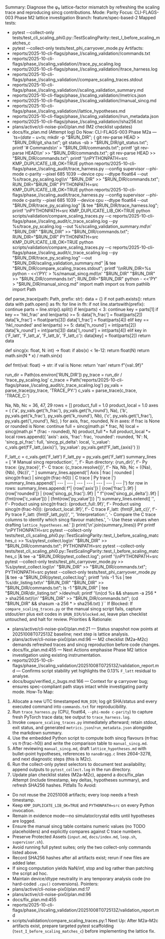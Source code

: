 Summary: Diagnose the φ₀ lattice-factor mismatch by refreshing the scaling trace and reproducing sincg contributions.
Mode: Parity
Focus: CLI-FLAGS-003 Phase M2 lattice investigation
Branch: feature/spec-based-2
Mapped tests:
- pytest --collect-only tests/test_cli_scaling_phi0.py::TestScalingParity::test_I_before_scaling_matches_c
- pytest --collect-only tests/test_phi_carryover_mode.py
Artifacts:
- reports/2025-10-cli-flags/phase_l/scaling_validation/<timestamp>/commands.txt
- reports/2025-10-cli-flags/phase_l/scaling_validation/<timestamp>/trace_py_scaling.log
- reports/2025-10-cli-flags/phase_l/scaling_validation/<timestamp>/trace_harness.log
- reports/2025-10-cli-flags/phase_l/scaling_validation/<timestamp>/compare_scaling_traces.stdout
- reports/2025-10-cli-flags/phase_l/scaling_validation/<timestamp>/scaling_validation_summary.md
- reports/2025-10-cli-flags/phase_l/scaling_validation/<timestamp>/metrics.json
- reports/2025-10-cli-flags/phase_l/scaling_validation/<timestamp>/manual_sincg.md
- reports/2025-10-cli-flags/phase_l/scaling_validation/<timestamp>/lattice_hypotheses.md
- reports/2025-10-cli-flags/phase_l/scaling_validation/<timestamp>/run_metadata.json
- reports/2025-10-cli-flags/phase_l/scaling_validation/<timestamp>/sha256.txt
- plans/active/cli-noise-pix0/plan.md (M2 checklist updates)
- docs/fix_plan.md (Attempt log)
Do Now: CLI-FLAGS-003 Phase M2a — `ts=$(date -u +%Y%m%dT%H%M%SZ); RUN_DIR=reports/2025-10-cli-flags/phase_l/scaling_validation/$ts; mkdir -p "$RUN_DIR"; {
  git rev-parse HEAD > "$RUN_DIR/git_sha.txt";
  git status -sb > "$RUN_DIR/git_status.txt";
  printf '# Commands\\n' > "$RUN_DIR/commands.txt";
  printf 'git rev-parse HEAD\\n' >> "$RUN_DIR/commands.txt";
  git rev-parse HEAD >> "$RUN_DIR/commands.txt";
  printf '\\nPYTHONPATH=src KMP_DUPLICATE_LIB_OK=TRUE python reports/2025-10-cli-flags/phase_l/scaling_audit/trace_harness.py --config supervisor --phi-mode c-parity --pixel 685 1039 --device cpu --dtype float64 --out %s/trace_py_scaling.log\\n' "$RUN_DIR" >> "$RUN_DIR/commands.txt";
  RUN_DIR="$RUN_DIR" PYTHONPATH=src KMP_DUPLICATE_LIB_OK=TRUE python reports/2025-10-cli-flags/phase_l/scaling_audit/trace_harness.py --config supervisor --phi-mode c-parity --pixel 685 1039 --device cpu --dtype float64 --out "$RUN_DIR/trace_py_scaling.log" |& tee "$RUN_DIR/trace_harness.log";
  printf '\\nPYTHONPATH=src KMP_DUPLICATE_LIB_OK=TRUE python scripts/validation/compare_scaling_traces.py --c reports/2025-10-cli-flags/phase_l/scaling_audit/c_trace_scaling.log --py %s/trace_py_scaling.log --out %s/scaling_validation_summary.md\\n' "$RUN_DIR" "$RUN_DIR" >> "$RUN_DIR/commands.txt";
  RUN_DIR="$RUN_DIR" PYTHONPATH=src KMP_DUPLICATE_LIB_OK=TRUE python scripts/validation/compare_scaling_traces.py --c reports/2025-10-cli-flags/phase_l/scaling_audit/c_trace_scaling.log --py "$RUN_DIR/trace_py_scaling.log" --out "$RUN_DIR/scaling_validation_summary.md" |& tee "$RUN_DIR/compare_scaling_traces.stdout";
  printf '\\nRUN_DIR=%s python - <<\'PY\' > %s/manual_sincg.md\\n' "$RUN_DIR" "$RUN_DIR" >> "$RUN_DIR/commands.txt";
  RUN_DIR="$RUN_DIR" python - <<'PY' > "$RUN_DIR/manual_sincg.md"
import math
import os
from pathlib import Path

def parse_trace(path: Path, prefix: str):
    data = {}
    if not path.exists():
        return data
    with path.open() as fh:
        for line in fh:
            if not line.startswith(prefix):
                continue
            parts = line.strip().split()
            if len(parts) < 3:
                continue
            key = parts[1]
            if key == 'hkl_frac' and len(parts) >= 5:
                data['h_frac'] = float(parts[2])
                data['k_frac'] = float(parts[3])
                data['l_frac'] = float(parts[4])
            elif key == 'hkl_rounded' and len(parts) >= 5:
                data['h_round'] = int(parts[2])
                data['k_round'] = int(parts[3])
                data['l_round'] = int(parts[4])
            elif key in {'F_latt', 'F_latt_a', 'F_latt_b', 'F_latt_c'}:
                data[key] = float(parts[2])
    return data

def sincg(x: float, N: int) -> float:
    if abs(x) < 1e-12:
        return float(N)
    return math.sin(N * x) / math.sin(x)

def fmt(val: float) -> str:
    if val is None:
        return 'nan'
    return f"{val:.9f}"

run_dir = Path(os.environ['RUN_DIR'])
py_trace = run_dir / 'trace_py_scaling.log'
c_trace = Path('reports/2025-10-cli-flags/phase_l/scaling_audit/c_trace_scaling.log')
py_vals = parse_trace(py_trace, 'TRACE_PY:')
c_vals = parse_trace(c_trace, 'TRACE_C:')

Na, Nb, Nc = 36, 47, 29
rows = []
product_full = 1.0
product_local = 1.0
axes = (
    ('a', py_vals.get('h_frac'), py_vals.get('h_round'), Na),
    ('b', py_vals.get('k_frac'), py_vals.get('k_round'), Nb),
    ('c', py_vals.get('l_frac'), py_vals.get('l_round'), Nc),
)
for axis, frac, rounded, N in axes:
    if frac is None or rounded is None:
        continue
    full = sincg(math.pi * frac, N)
    local = sincg(math.pi * (frac - rounded), N)
    product_full *= full
    product_local *= local
    rows.append({
        'axis': axis,
        'frac': frac,
        'rounded': rounded,
        'N': N,
        'sincg_pi_frac': full,
        'sincg_pi_delta': local,
        'c_value': c_vals.get(f'F_latt_{axis}'),
        'py_value': py_vals.get(f'F_latt_{axis}')
    })

F_latt_c = c_vals.get('F_latt')
F_latt_py = py_vals.get('F_latt')
summary_lines = [
    '# Manual sincg reproduction',
    '',
    f'- Run directory: {run_dir}',
    f'- Py trace: {py_trace}',
    f'- C trace: {c_trace.resolve()}',
    f'- Na, Nb, Nc = ({Na}, {Nb}, {Nc})',
    ''
]
summary_lines.append('| Axis | frac | rounded | sincg(π·frac) | sincg(π·(frac-h0)) | C trace | Py trace |')
summary_lines.append('| --- | --- | --- | --- | --- | --- | --- |')
for row in rows:
    summary_lines.append(
        f"| {row['axis']} | {row['frac']:.9f} | {row['rounded']} | {row['sincg_pi_frac']:.9f} | "
        f"{row['sincg_pi_delta']:.9f} | {fmt(row['c_value'])} | {fmt(row['py_value'])} |")
summary_lines.extend([
    '',
    f'- Product using sincg(π·frac): {product_full:.9f}',
    f'- Product using sincg(π·(frac-h0)): {product_local:.9f}',
    f'- C trace F_latt: {fmt(F_latt_c)}',
    f'- Py trace F_latt: {fmt(F_latt_py)}',
    '',
    'Interpretation:',
    '- Compare the C trace columns to identify which sincg flavour matches.',
    '- Use these values when drafting `lattice_hypotheses.md`.'
])
print('\n'.join(summary_lines))
PY
  printf '\\nPYTHONPATH=src pytest --collect-only tests/test_cli_scaling_phi0.py::TestScalingParity::test_I_before_scaling_matches_c >> %s/pytest_collect.log\\n' "$RUN_DIR" >> "$RUN_DIR/commands.txt";
  PYTHONPATH=src pytest --collect-only tests/test_cli_scaling_phi0.py::TestScalingParity::test_I_before_scaling_matches_c |& tee -a "$RUN_DIR/pytest_collect.log";
  printf '\\nPYTHONPATH=src pytest --collect-only tests/test_phi_carryover_mode.py >> %s/pytest_collect.log\\n' "$RUN_DIR" >> "$RUN_DIR/commands.txt";
  PYTHONPATH=src pytest --collect-only tests/test_phi_carryover_mode.py |& tee -a "$RUN_DIR/pytest_collect.log";
  printf '\\nls -1 %s | tee %s/dir_listing.txt\\n' "$RUN_DIR" "$RUN_DIR" >> "$RUN_DIR/commands.txt";
  ls -1 "$RUN_DIR" | tee "$RUN_DIR/dir_listing.txt" >/dev/null;
  printf '\\n(cd %s && shasum -a 256 * > sha256.txt)\\n' "$RUN_DIR" >> "$RUN_DIR/commands.txt";
  (cd "$RUN_DIR" && shasum -a 256 * > sha256.txt)
}``
If Blocked: If `compare_scaling_traces.py` or the manual sincg script fails, capture stdout/err plus exit codes in `$RUN_DIR/blocked.md`, leave plan checklist untouched, and halt for review.
Priorities & Rationale:
- plans/active/cli-noise-pix0/plan.md:21 — Status snapshot now points at 20251008T072513Z baseline; next step is lattice analysis.
- plans/active/cli-noise-pix0/plan.md:96 — M2 checklist (M2a–M2c) demands refreshed traces and sincg reproduction before code changes.
- docs/fix_plan.md:455 — Next Actions emphasise Phase M2 lattice investigation using existing instrumentation.
- reports/2025-10-cli-flags/phase_l/scaling_validation/20251008T072513Z/validation_report.md — Confirms script stability yet highlights the 0.13% `F_latt` residual to analyse.
- docs/bugs/verified_c_bugs.md:166 — Context for φ carryover bug; ensures spec-compliant path stays intact while investigating parity mode.
How-To Map:
1. Allocate a new UTC timestamped `RUN_DIR`; log git SHA/status and every executed command into `commands.txt` for reproducibility.
2. Run `trace_harness.py` (CPU, float64, `--phi-mode c-parity`) to capture fresh PyTorch trace data; tee output to `trace_harness.log`.
3. Invoke `compare_scaling_traces.py` immediately afterward; retain stdout, exit status, and generated `metrics.json`/`run_metadata.json` alongside the markdown summary.
4. Use the embedded Python script to compute both sincg flavours (π·frac vs π·(frac−h0)) and write the comparison table to `manual_sincg.md`.
5. After reviewing `manual_sincg.md`, draft `lattice_hypotheses.md` with bullet-point hypotheses, references to `nanoBragg.c` lines 2604–3278, and next diagnostic steps (this is M2c).
6. Run the collect-only pytest selectors to document test availability; append outputs to `pytest_collect.log` in the run directory.
7. Update plan checklist states (M2a–M2c), append a docs/fix_plan Attempt (include timestamp, key deltas, hypotheses summary), and refresh SHA256 hashes.
Pitfalls To Avoid:
- Do not reuse the 20251008 artifacts; every loop needs a fresh timestamp.
- Keep `KMP_DUPLICATE_LIB_OK=TRUE` and `PYTHONPATH=src` on every Python invocation.
- Remain in evidence mode—no simulator/crystal edits until hypotheses are logged.
- Ensure the manual sincg table contains numeric values (no TODO placeholders) and explicitly compares against C trace numbers.
- Preserve Protected Assets (`input.md`, `docs/index.md`, `loop.sh`, `supervisor.sh`).
- Avoid running full pytest suites; only the two collect-only commands listed above.
- Record SHA256 hashes after all artifacts exist; rerun if new files are added later.
- If sincg computation yields NaN/inf, stop and log rather than patching the script ad hoc.
- Maintain device/dtype neutrality in any temporary analysis code (no hard-coded `.cpu()` conversions).
Pointers:
- plans/active/cli-noise-pix0/plan.md:17
- plans/active/cli-noise-pix0/plan.md:96
- docs/fix_plan.md:455
- reports/2025-10-cli-flags/phase_l/scaling_validation/20251008T072513Z/validation_report.md
- scripts/validation/compare_scaling_traces.py:1
Next Up: After M2a–M2c artifacts exist, prepare targeted pytest scaffolding (`test_I_before_scaling_matches_c`) before implementing the lattice fix.
